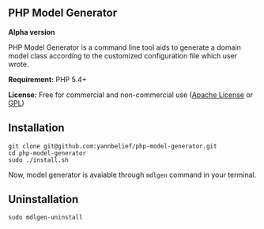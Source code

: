 ## PHP Model Generator 
**Alpha version**

PHP Model Generator is a command line tool aids to generate a domain model class according to the customized configuration file which user wrote.

**Requirement:** PHP 5.4+

**License:** Free for commercial and non-commercial use ([Apache License](http://www.apache.org/licenses/LICENSE-2.0.html) or [GPL](http://www.gnu.org/licenses/gpl-2.0.html))

Installation
---

	git clone git@github.com:yannbelief/php-model-generator.git
    cd php-model-generator
    sudo ./install.sh
    
 Now, model generator is avaiable through `mdlgen` command in your terminal.
 
 Uninstallation
 ---


	sudo mdlgen-uninstall

